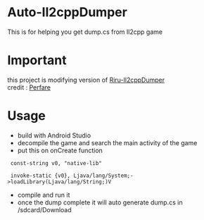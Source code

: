 # Auto-Il2cppDumper
This is for helping you get dump.cs from Il2cpp game

# Important
this project is modifying version of [Riru-Il2cppDumper](https://github.com/Perfare/Riru-Il2CppDumper) <br />
credit : [Perfare](https://github.com/Perfare)

# Usage 
- build with Android Studio
- decompile the game and search the main activity of the game
- put this on onCreate function
```smali
 const-string v0, "native-lib"
 
 invoke-static {v0}, Ljava/lang/System;->loadLibrary(Ljava/lang/String;)V
```

- compile and run it
- once the dump complete it will auto generate dump.cs in /sdcard/Download
